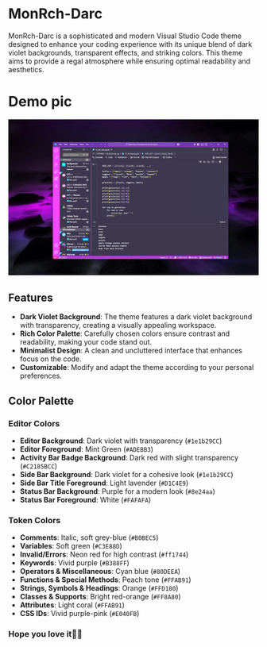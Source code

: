 # MonRch-Darc

MonRch-Darc is a sophisticated and modern Visual Studio Code theme designed to enhance your coding experience with its unique blend of dark violet backgrounds, transparent effects, and striking colors. This theme aims to provide a regal atmosphere while ensuring optimal readability and aesthetics.

# Demo pic

![MonRch Darc Theme Screenshot](./images/screenshot.png)

## Features

- **Dark Violet Background**: The theme features a dark violet background with transparency, creating a visually appealing workspace.
- **Rich Color Palette**: Carefully chosen colors ensure contrast and readability, making your code stand out.
- **Minimalist Design**: A clean and uncluttered interface that enhances focus on the code.
- **Customizable**: Modify and adapt the theme according to your personal preferences.

## Color Palette

### Editor Colors
- **Editor Background**: Dark violet with transparency (`#1e1b29CC`)
- **Editor Foreground**: Mint Green (`#ADEBB3`)
- **Activity Bar Badge Background**: Dark red with slight transparency (`#C2185BCC`)
- **Side Bar Background**: Dark violet for a cohesive look (`#1e1b29CC`)
- **Side Bar Title Foreground**: Light lavender (`#D1C4E9`)
- **Status Bar Background**: Purple for a modern look (`#8e24aa`)
- **Status Bar Foreground**: White (`#FAFAFA`)

### Token Colors
- **Comments**: Italic, soft grey-blue (`#B0BEC5`)
- **Variables**: Soft green (`#C3E88D`)
- **Invalid/Errors**: Neon red for high contrast (`#ff1744`)
- **Keywords**: Vivid purple (`#B388FF`)
- **Operators & Miscellaneous**: Cyan blue (`#80DEEA`)
- **Functions & Special Methods**: Peach tone (`#FFAB91`)
- **Strings, Symbols & Headings**: Orange (`#FFD180`)
- **Classes & Supports**: Bright red-orange (`#FF8A80`)
- **Attributes**: Light coral (`#FFAB91`)
- **CSS IDs**: Vivid purple-pink (`#E040FB`)

### Hope you love it🖤😁
